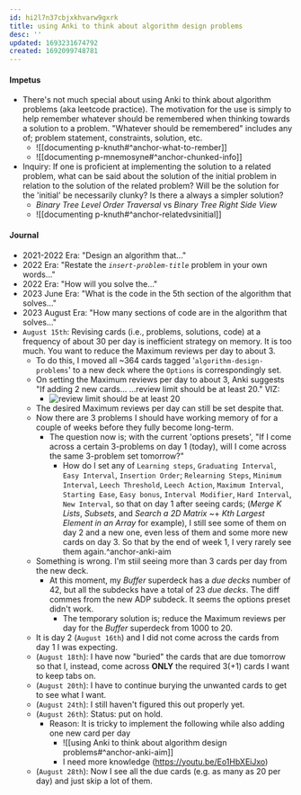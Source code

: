 ```yaml
---
id: hi2l7n37cbjxkhvarw9gxrk
title: using Anki to think about algorithm design problems
desc: ''
updated: 1693231674792
created: 1692099748781
---
```


#### Impetus
- There's not much special about using Anki to think about algorithm problems (aka leetcode practice). The motivation for the use is simply to help remember whatever should be remembered when thinking towards a solution to a problem. "Whatever should be remembered" includes any of; problem statement, constraints, solution, etc.
  - ![[documenting p-knuth#^anchor-what-to-rember]]
  - ![[documenting p-mnemosyne#^anchor-chunked-info]]
- Inquiry: If one is proficient at implementing the solution to a related problem, what can be said about the solution of the initial problem in relation to the solution of the related problem? Will be the solution for the 'initial' be necessarily clunky? Is there a always a simpler solution?
  - _Binary Tree Level Order Traversal_ vs _Binary Tree Right Side View_
  - ![[documenting p-knuth#^anchor-relatedvsinitial]]

#### Journal
- 2021-2022 Era: "Design an algorithm that..."
- 2022 Era: "Restate the _`insert-problem-title`_ problem in your own words..."
- 2022 Era: "How will you solve the..."
- 2023 June Era: "What is the code in the 5th section of the algorithm that solves..."
- 2023 August Era: "How many sections of code are in the algorithm that solves..."
- `August 15th`: Revising cards (i.e., problems, solutions, code) at a frequency of about 30 per day is inefficient strategy on memory. It is too much. You want to reduce the Maximum reviews per day to about 3.
  - To do this, I moved all ~364 cards tagged '`algorithm-design-problems`' to a new deck where the `Options` is correspondingly set.
  - On setting the Maximum reviews per day to about 3, Anki suggests "If adding 2 new cards... ...review limit should be at least 20." VIZ:
    - ![review limit should be at least 20](/assets/images/review%20limit%20should%20be%20at%20least%2020.png)
  - The desired Maximum reviews per day can still be set despite that.
  - Now there are 3 problems I should have working memory of for a couple of weeks before they fully become long-term.
    - The question now is; with the current 'options presets', "If I come across a certain 3-problems on day 1 (today), will I come across the same 3-problem set tomorrow?"
      - How do I set any of `Learning steps`, `Graduating Interval`, `Easy Interval`, `Insertion Order`; `Relearning Steps`, `Minimum Interval`, `Leech Threshold`, `Leech Action`, `Maximum Interval`, `Starting Ease`,  `Easy bonus`, `Interval Modifier`, `Hard Interval`, `New Interval`, so that on day 1 after seeing cards; (_Merge K Lists_, _Subsets_, and _Search a 2D Matrix_ ~+ _Kth Largest Element in an Array_ for example), I still see some of them on day 2 and a new one, even less of them and some more new cards on day 3. So that by the end of week 1, I very rarely see them again.^anchor-anki-aim
  - Something is wrong. I'm stiil seeing more than 3 cards per day from the new deck.
    - At this moment, my _Buffer_ superdeck has a _due decks_ number of 42, but all the subdecks have a total of 23 _due decks_. The diff commes from the new ADP subdeck. It seems the options preset didn't work.
      - The temporary solution is; reduce the Maximum reviews per day for the _Buffer_ superdeck from 1000 to 20.
  - It is day 2 (`August 16th`) and I did not come across the cards from day 1 I was expecting.  
  - (`August 18th`): I have now "buried" the cards that are due tomorrow so that I, instead, come across **ONLY** the required 3(+1) cards I want to keep tabs on.  
  - (`August 20th`): I have to continue burying the unwanted cards to get to see what I want.
  - (`August 24th`): I still haven't figured this out properly yet.
  - (`August 26th`): Status: put on hold.
    - Reason: It is tricky to implement the following while also adding one new card per day
      - ![[using Anki to think about algorithm design problems#^anchor-anki-aim]]
      - I need more knowledge (https://youtu.be/Eo1HbXEiJxo)
  - (`August 28th`): Now I see all the due cards (e.g. as many as 20 per day) and just skip a lot of them.
